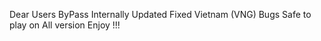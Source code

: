 Dear Users
ByPass Internally Updated 
Fixed Vietnam (VNG) Bugs
Safe to play on All version 
Enjoy !!!




